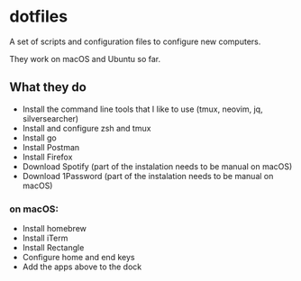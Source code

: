 # dotfiles

A set of scripts and configuration files to configure new computers.

They work on macOS and Ubuntu so far.

## What they do

- Install the command line tools that I like to use (tmux, neovim, jq, silversearcher)
- Install and configure zsh and tmux
- Install go
- Install Postman
- Install Firefox
- Download Spotify (part of the instalation needs to be manual on macOS)
- Download 1Password (part of the instalation needs to be manual on macOS)

### on macOS:

- Install homebrew
- Install iTerm
- Install Rectangle
- Configure home and end keys
- Add the apps above to the dock
